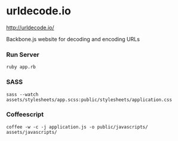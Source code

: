 urldecode.io
============

<http://urldecode.io/>

Backbone.js website for decoding and encoding URLs

### Run Server
`ruby app.rb`

### SASS
`sass --watch assets/stylesheets/app.scss:public/stylesheets/application.css`

### Coffeescript
`coffee -w -c -j application.js -o public/javascripts/ assets/javascripts/`
 
